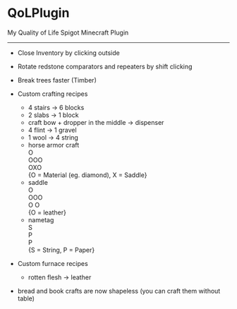 # QoLPlugin
My Quality of Life Spigot Minecraft Plugin

---

* Close Inventory by clicking outside
* Rotate redstone comparators and repeaters by shift clicking
* Break trees faster (Timber)


* Custom crafting recipes
  * 4 stairs -> 6 blocks
  * 2 slabs -> 1 block
  * craft bow + dropper in the middle -> dispenser
  * 4 flint -> 1 gravel
  * 1 wool -> 4 string
  * horse armor craft  
    O  
    OOO  
    OXO  
    {O = Material (eg. diamond), X = Saddle}
  * saddle  
      O  
    OOO  
    O O  
    {O = leather}
  * nametag  
      S  
     P  
    P  
    {S = String, P = Paper}


* Custom furnace recipes
  * rotten flesh -> leather


* bread and book crafts are now shapeless (you can craft them without table)